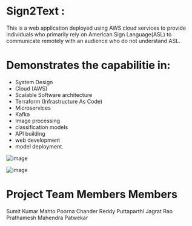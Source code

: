
# Sign2Text :
This is a web application deployed using AWS cloud services to provide individuals who primarily rely on American Sign Language(ASL) to communicate remotely with an audience who do not understand ASL.


# Demonstrates the capabilitie in:
* System Design
* Cloud (AWS)
* Scalable Software architecture
* Terraform (Infrastructure As Code)
* Microservices
* Kafka
* Image processing
* classification models
* API building
* web development
* model deployment.

![image](https://github.com/swen-514-614-spr-2023-2/Sign2Text/assets/16373755/814ed54f-3991-4300-8972-093330df0f49)

![image](https://github.com/swen-514-614-spr-2023-2/Sign2Text/assets/16373755/1714379c-b3a2-4cee-8ba7-b770549a6734)

# Project Team Members Members
Sumit Kumar Mahto
Poorna Chander Reddy Puttaparthi
Jagrat Rao
Prathamesh Mahendra Patwekar
 
